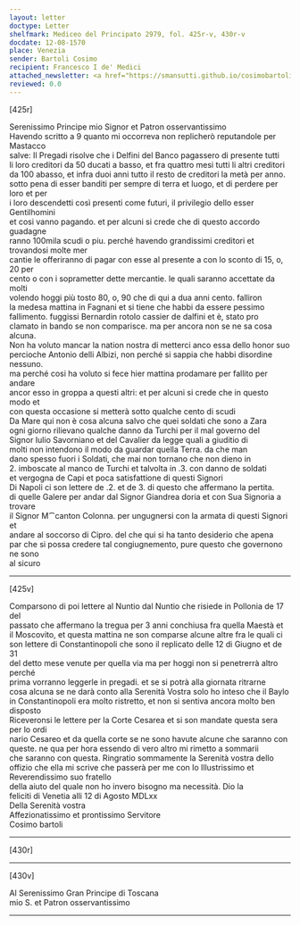 ```yaml
---
layout: letter
doctype: Letter
shelfmark: Mediceo del Principato 2979, fol. 425r-v, 430r-v
docdate: 12-08-1570
place: Venezia
sender: Bartoli Cosimo
recipient: Francesco I de' Medici
attached_newsletter: <a href="https://smansutti.github.io/cosimobartoli/texts/3080_202/">3080_202</a>
reviewed: 0.0
---
```


[425r]  
  
  
Serenissimo Principe mio Signor et Patron osservantissimo  
Havendo scritto a 9 quanto mi occorreva non replicherò reputandole per Mastacco  
salve: Il Pregadi risolve che i Delfini del Banco pagassero di presente tutti  
li loro creditori da 50 ducati a basso, et fra quattro mesi tutti li altri creditori  
da 100 abasso, et infra duoi anni tutto il resto de creditori la metà per anno.  
sotto pena di esser banditi per sempre di terra et luogo, et di perdere per loro et per  
i loro descendetti così presenti come futuri, il privilegio dello esser Gentilhomini  
et cosi vanno pagando. et per alcuni si crede che di questo accordo guadagne  
ranno 100mila scudi o piu. perché havendo grandissimi creditori et trovandosi molte mer  
cantie le offeriranno di pagar con esse al presente a con lo sconto di 15, o, 20 per  
cento o con i soprametter dette mercantie. le quali saranno accettate da molti  
volendo hoggi più tosto 80, o, 90 che di qui a dua anni cento. falliron  
la medesa mattina in Fagnani et si tiene che habbi da essere pessimo  
fallimento. fuggissi Bernardin rotolo cassier de dalfini et è, stato pro  
clamato in bando se non comparisce. ma per ancora non se ne sa cosa alcuna.  
Non ha voluto mancar la nation nostra di metterci anco essa dello honor suo  
percioche Antonio delli Albizi, non perché si sappia che habbi disordine nessuno.  
ma perché cosi ha voluto si fece hier mattina prodamare per fallito per andare  
ancor esso in groppa a questi altri: et per alcuni si crede che in questo modo et  
con questa occasione si metterà sotto qualche cento di scudi  
Da Mare qui non è cosa alcuna salvo che quei soldati che sono a Zara  
ogni giorno rilievano qualche danno da Turchi per il mal governo del  
Signor Iulio Savorniano et del Cavalier da legge quali a giuditio di  
molti non intendono il modo da guardar quella Terra. da che man  
dano spesso fuori i Soldati, che mai non tornano che non dieno in  
2. imboscate al manco de Turchi et talvolta in .3. con danno de soldati  
et vergogna de Capi et poca satisfattione di questi Signori  
Di Napoli ci son lettere de .2. et de 3. di questo che affermano la pertita.  
di quelle Galere per andar dal Signor Giandrea doria et con Sua Signoria a trovare  
il Signor M⁀canton Colonna. per ungugnersi con la armata di questi Signori et  
andare al soccorso di Cipro. del che qui si ha tanto desiderio che apena  
par che si possa credere tal congiugnemento, pure questo che governono ne sono  
al sicuro  
  
---  

[425v]  
  
  
Comparsono di poi lettere al Nuntio dal Nuntio che risiede in Pollonia de 17 del  
passato che affermano la tregua per 3 anni conchiusa fra quella Maestà et  
il Moscovito, et questa mattina ne son comparse alcune altre fra le quali ci  
son lettere di Constantinopoli che sono il replicato delle 12 di Giugno et de 31  
del detto mese venute per quella via ma per hoggi non si penetrerrà altro perché  
prima vorranno leggerle in pregadi. et se si potrà alla giornata ritrarne  
cosa alcuna se ne darà conto alla Serenità Vostra solo ho inteso che il Baylo  
in Constantinopoli era molto ristretto, et non si sentiva ancora molto ben disposto  
Riceveronsi le lettere per la Corte Cesarea et si son mandate questa sera per lo ordi  
nario Cesareo et da quella corte se ne sono havute alcune che saranno con  
queste. ne qua per hora essendo di vero altro mi rimetto a sommarii  
che saranno con questa. Ringratio sommamente la Serenità vostra dello  
offizio che ella mi scrive che passerà per me con lo Illustrissimo et Reverendissimo suo fratello  
della aiuto del quale non ho invero bisogno ma necessità. Dio la  
feliciti di Venetia alli 12 di Agosto MDLxx  
Della Serenità vostra  
Affezionatissimo et prontissimo Servitore  
Cosimo bartoli  
  
---  

[430r]  
  
  
  
---  

[430v]  
  
  
Al Serenissimo Gran Principe di Toscana  
mio S. et Patron osservantissimo  
  
---  

